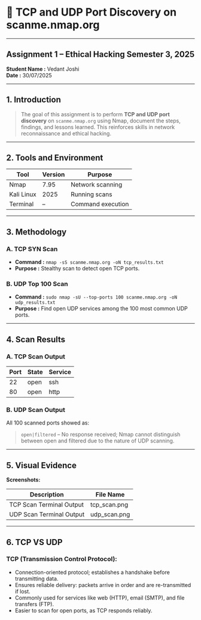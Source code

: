 # 📄 TCP and UDP Port Discovery on scanme.nmap.org

---

## Assignment 1 – Ethical Hacking Semester 3, 2025

**Student Name :** Vedant Joshi  
**Date :** 30/07/2025

---

## 1. Introduction

> The goal of this assignment is to perform **TCP and UDP port discovery** on `scanme.nmap.org` using Nmap, document the steps, findings, and lessons learned. This reinforces skills in network reconnaissance and ethical hacking.

---

## 2. Tools and Environment

| Tool        | Version | Purpose            |
|-------------|---------|--------------------|
| Nmap        | 7.95    | Network scanning   |
| Kali Linux  | 2025    | Running scans      |
| Terminal    | –       | Command execution  |

---

## 3. Methodology

### **A. TCP SYN Scan**
- **Command :** `nmap -sS scanme.nmap.org -oN tcp_results.txt`
- **Purpose :** Stealthy scan to detect open TCP ports.

### **B. UDP Top 100 Scan**
- **Command :** `sudo nmap -sU --top-ports 100 scanme.nmap.org -oN udp_results.txt`
- **Purpose :** Find open UDP services among the 100 most common UDP ports.

---

## 4. Scan Results

### **A. TCP Scan Output**

| Port | State | Service |
|------|-------|---------|
| 22   | open  | ssh     |
| 80   | open  | http    |

### **B. UDP Scan Output**

All 100 scanned ports showed as:  
> `open|filtered` – No response received; Nmap cannot distinguish between open and filtered due to the nature of UDP scanning.

---

## 5. Visual Evidence

**Screenshots:**

| Description              | File Name      |
|--------------------------|---------------|
| TCP Scan Terminal Output | tcp_scan.png  |
| UDP Scan Terminal Output | udp_scan.png  |

---

## 6. TCP VS UDP

### TCP (Transmission Control Protocol):

- Connection-oriented protocol; establishes a handshake before transmitting data.
- Ensures reliable delivery: packets arrive in order and are re-transmitted if lost.
- Commonly used for services like web (HTTP), email (SMTP), and file transfers (FTP).
- Easier to scan for open ports, as TCP responds reliably.
